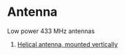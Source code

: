 # Antenna
Low power 433 MHz antennas

1. [Helical antenna, mounted vertically](https://github.com/akouz/Antenna/tree/master/Helical_vert)
